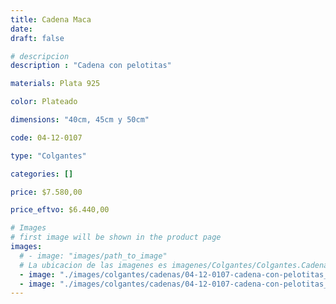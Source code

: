 ```yaml
---
title: Cadena Maca
date: 
draft: false

# descripcion
description : "Cadena con pelotitas"

materials: Plata 925

color: Plateado

dimensions: "40cm, 45cm y 50cm"

code: 04-12-0107

type: "Colgantes"

categories: []

price: $7.580,00

price_eftvo: $6.440,00

# Images
# first image will be shown in the product page
images:
  # - image: "images/path_to_image"
  # La ubicacion de las imagenes es imagenes/Colgantes/Colgantes.Cadenas/04-12-0107-cadena-maca
  - image: "./images/colgantes/cadenas/04-12-0107-cadena-con-pelotitas_a.JPG"
  - image: "./images/colgantes/cadenas/04-12-0107-cadena-con-pelotitas_b.JPG"
---
```

